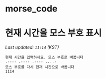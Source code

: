 # morse_code
# 현재 시간을 모스 부호 표시
<!-- MORSE_TIME_START -->
_Last updated: `11:14` (KST)_

```
현재 시간을 입력하세요. 모스 부호로 바꿉니다
.---- .---- .---- ....-
모스 부호를 다시 현재 시간으로 바꿉니다
1114
```
<!-- MORSE_TIME_END -->
